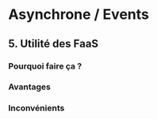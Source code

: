 # Asynchrone / Events

## 5. Utilité des FaaS

### Pourquoi faire ça ?

### Avantages

### Inconvénients
